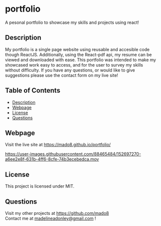 # portfolio
A pesonal portfolio to showcase my skills and projects using react! 

## Description
My portfolio is a single page website using reusable and accesible code though ReactJS. Additionally, using the React-pdf api, my resume can be viewed and downloaded with ease. This portfolio was intended to make my showcased work easy to access, and for the user to survey my skills without difficulty. If you have any questions, or would like to give suggestions please use the contact form on my live site!

## Table of Contents

- [ Description ](#Description)</br>
- [ Webpage ](#Webpage)</br>
- [ License ](#License )</br>
- [ Questions ](#Questions)</br>

## Webpage

Visit the live site at https://mado8.github.io/portfolio/ </br>

https://user-images.githubusercontent.com/88465484/152697270-a6ee2e8f-631b-4ff6-8cfe-74b3ecebedca.mov

## License 
This project is licensed under MIT.  

## Questions
Visit my other projects at https://github.com/mado8 </br>
Contact me at madelineadonley@gmail.com ! </br>
